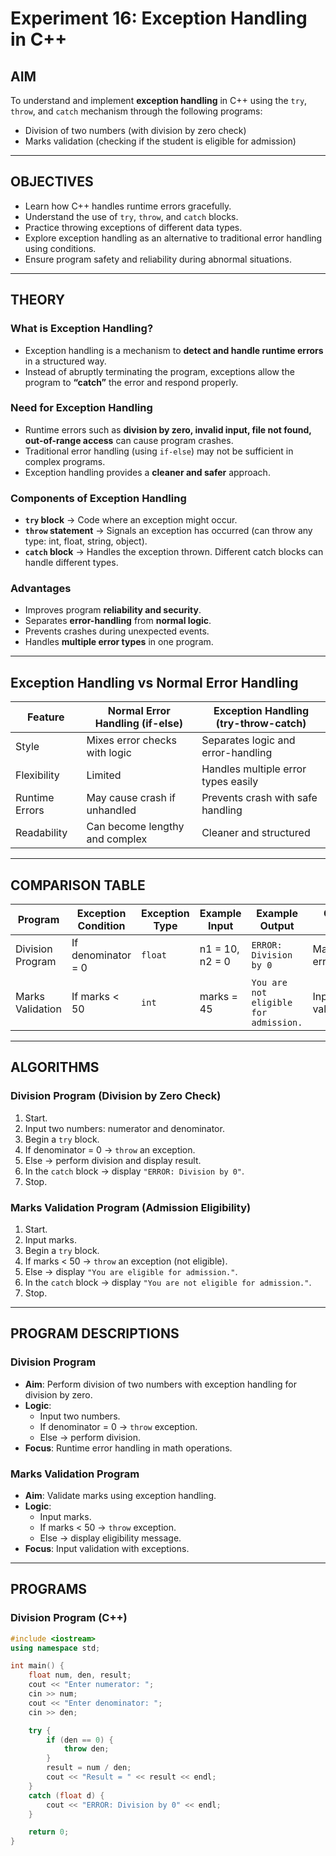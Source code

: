# Experiment 16: Exception Handling in C++

## AIM
To understand and implement **exception handling** in C++ using the `try`, `throw`, and `catch` mechanism through the following programs:
- Division of two numbers (with division by zero check)  
- Marks validation (checking if the student is eligible for admission)  

---

## OBJECTIVES
- Learn how C++ handles runtime errors gracefully.  
- Understand the use of `try`, `throw`, and `catch` blocks.  
- Practice throwing exceptions of different data types.  
- Explore exception handling as an alternative to traditional error handling using conditions.  
- Ensure program safety and reliability during abnormal situations.  

---

## THEORY

### What is Exception Handling?
- Exception handling is a mechanism to **detect and handle runtime errors** in a structured way.  
- Instead of abruptly terminating the program, exceptions allow the program to **“catch”** the error and respond properly.  

### Need for Exception Handling
- Runtime errors such as **division by zero, invalid input, file not found, out-of-range access** can cause program crashes.  
- Traditional error handling (using `if-else`) may not be sufficient in complex programs.  
- Exception handling provides a **cleaner and safer** approach.  

### Components of Exception Handling
- **`try` block** → Code where an exception might occur.  
- **`throw` statement** → Signals an exception has occurred (can throw any type: int, float, string, object).  
- **`catch` block** → Handles the exception thrown. Different catch blocks can handle different types.  

### Advantages
- Improves program **reliability and security**.  
- Separates **error-handling** from **normal logic**.  
- Prevents crashes during unexpected events.  
- Handles **multiple error types** in one program.  

---

## Exception Handling vs Normal Error Handling

| Feature              | Normal Error Handling (if-else) | Exception Handling (try-throw-catch) |
|----------------------|---------------------------------|--------------------------------------|
| Style                | Mixes error checks with logic   | Separates logic and error-handling   |
| Flexibility          | Limited                        | Handles multiple error types easily  |
| Runtime Errors       | May cause crash if unhandled   | Prevents crash with safe handling    |
| Readability          | Can become lengthy and complex | Cleaner and structured               |

---

## COMPARISON TABLE

| Program            | Exception Condition      | Exception Type | Example Input      | Example Output                        | Concept Focus             |
|--------------------|--------------------------|----------------|--------------------|---------------------------------------|---------------------------|
| Division Program   | If denominator = 0       | `float`        | n1 = 10, n2 = 0    | `ERROR: Division by 0`                 | Mathematical error check  |
| Marks Validation   | If marks < 50            | `int`          | marks = 45         | `You are not eligible for admission.`  | Input validation          |

---

## ALGORITHMS

### Division Program (Division by Zero Check)
1. Start.  
2. Input two numbers: numerator and denominator.  
3. Begin a `try` block.  
4. If denominator = 0 → `throw` an exception.  
5. Else → perform division and display result.  
6. In the `catch` block → display `"ERROR: Division by 0"`.  
7. Stop.  

### Marks Validation Program (Admission Eligibility)
1. Start.  
2. Input marks.  
3. Begin a `try` block.  
4. If marks < 50 → `throw` an exception (not eligible).  
5. Else → display `"You are eligible for admission."`.  
6. In the `catch` block → display `"You are not eligible for admission."`.  
7. Stop.  

---

## PROGRAM DESCRIPTIONS

### Division Program
- **Aim**: Perform division of two numbers with exception handling for division by zero.  
- **Logic**:  
  - Input two numbers.  
  - If denominator = 0 → `throw` exception.  
  - Else → perform division.  
- **Focus**: Runtime error handling in math operations.  

### Marks Validation Program
- **Aim**: Validate marks using exception handling.  
- **Logic**:  
  - Input marks.  
  - If marks < 50 → `throw` exception.  
  - Else → display eligibility message.  
- **Focus**: Input validation with exceptions.  

---

## PROGRAMS

### Division Program (C++)
```cpp
#include <iostream>
using namespace std;

int main() {
    float num, den, result;
    cout << "Enter numerator: ";
    cin >> num;
    cout << "Enter denominator: ";
    cin >> den;

    try {
        if (den == 0) {
            throw den;
        }
        result = num / den;
        cout << "Result = " << result << endl;
    }
    catch (float d) {
        cout << "ERROR: Division by 0" << endl;
    }

    return 0;
}

